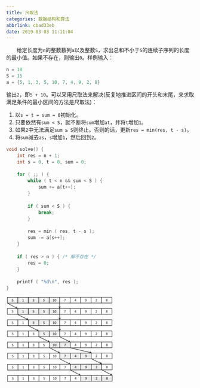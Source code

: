 ```yaml
---
title: 尺取法
categories: 数据结构和算法
abbrlink: cbad33eb
date: 2019-03-03 11:11:04
---
```

&emsp;&emsp;给定长度为`n`的整数数列`a`以及整数`S`，求出总和不小于`S`的连续子序列的长度的最小值。如果不存在，则输出`0`。样例输入：<!--more-->

``` cpp
n = 10
S = 15
a = {5, 1, 3, 5, 10, 7, 4, 9, 2, 8}
```

输出`2`，即`5 + 10`。可以采用尺取法来解决(反复地推进区间的开头和末尾，来求取满足条件的最小区间的方法是尺取法)：

1. 以`s = t = sum = 0`初始化。
2. 只要依然有`sum < S`，就不断将`sum`增加`at`，并将`t`增加`1`。
3. 如果`2`中无法满足`sum ≥ S`则终止。否则的话，更新`res = min(res, t - s)`。
4. 将`sum`减去`as`，`s`增加`1`，然后回到`2`。

``` cpp
void solve() {
    int res = n + 1;
    int s = 0, t = 0, sum = 0;
​
    for ( ;; ) {
        while ( t < n && sum < S ) {
            sum += a[t++];
        }
​
        if ( sum < S ) {
            break;
        }
​
        res = min ( res, t - s );
        sum -= a[s++];
    }
​
    if ( res > n ) { /* 解不存在 */
        res = 0;
    }
​
    printf ( "%d\n", res );
}
```

<img src="./尺取法/1.jpg" height="229" width="286">